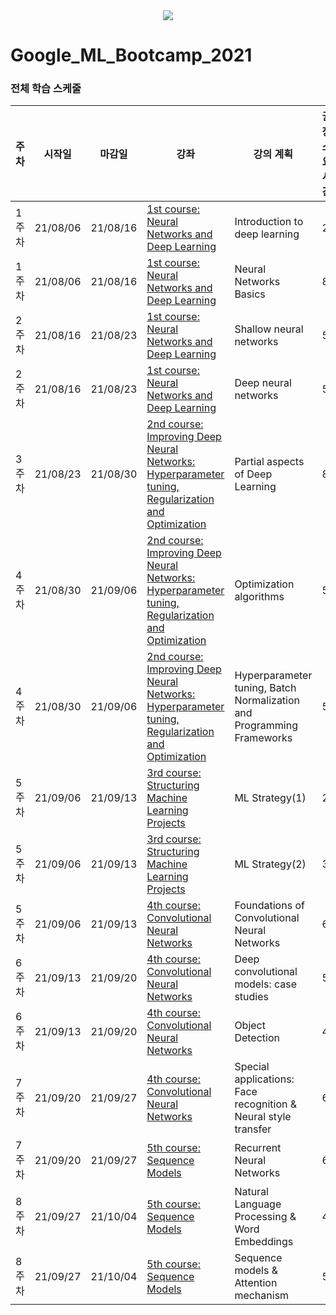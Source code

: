 <div align=center>
 <img src='https://lh4.googleusercontent.com/oNIDfkgLP94ZZCY2FPPCoxJIT1jqOI2VBXetjehYbk2AtOQPc4lpyg2wb7lsrkJll0Y5pN14nH5LabqbymEaWQ1bHAPpU6_cHuhyrEH5qQe5CnzrCZSFPItxDzFJvhvc8ygluSIp'>
</div>
 
# Google_ML_Bootcamp_2021
### 전체 학습 스케줄
| 주차 | 시작일 | 마감일 | 강좌 | 강의 계획 | 권장 소요 시간 | 동영상 수 | 총 동영상 시간 ||
| -- | --- | --- | -- | -----  | ---------- | -------- | ------- |----|
| 1주차 |21/08/06|21/08/16| [1st course: Neural Networks and Deep Learning](https://www.coursera.org/learn/neural-networks-deep-learning?specialization=deep-learning) | Introduction to deep learning | 2 | 7 | 76 |✔️|
| 1주차 |21/08/06|21/08/16| [1st course: Neural Networks and Deep Learning](https://www.coursera.org/learn/neural-networks-deep-learning?specialization=deep-learning) | Neural Networks Basics | 8 | 19 | 161 |✔️|
| 2주차 |21/08/16|21/08/23| [1st course: Neural Networks and Deep Learning](https://www.coursera.org/learn/neural-networks-deep-learning?specialization=deep-learning) | Shallow neural networks | 5 | 12 | 109 |✔️|
| 2주차 |21/08/16|21/08/23| [1st course: Neural Networks and Deep Learning](https://www.coursera.org/learn/neural-networks-deep-learning?specialization=deep-learning) | Deep neural networks | 5 | 8 | 64 |✔️|
| 3주차 |21/08/23|21/08/30| [2nd course: Improving Deep Neural Networks: Hyperparameter tuning, Regularization and Optimization](https://www.coursera.org/learn/deep-neural-network?specialization=deep-learning) | Partial aspects of Deep Learning | 8 | 15 | 131 |✔️|
| 4주차 |21/08/30|21/09/06| [2nd course: Improving Deep Neural Networks: Hyperparameter tuning, Regularization and Optimization](https://www.coursera.org/learn/deep-neural-network?specialization=deep-learning) | Optimization algorithms | 5 | 11 | 92 |✔️|
| 4주차 |21/08/30|21/09/06| [2nd course: Improving Deep Neural Networks: Hyperparameter tuning, Regularization and Optimization](https://www.coursera.org/learn/deep-neural-network?specialization=deep-learning) | Hyperparameter tuning, Batch Normalization and Programming Frameworks | 5 | 11 | 104 |✔️|
| 5주차 |21/09/06|21/09/13| [3rd course: Structuring Machine Learning Projects](https://www.coursera.org/learn/machine-learning-projects?specialization=deep-learning) | ML Strategy(1) | 2 | 13 | 100 |✔️|
| 5주차 |21/09/06|21/09/13| [3rd course: Structuring Machine Learning Projects](https://www.coursera.org/learn/machine-learning-projects?specialization=deep-learning) | ML Strategy(2) | 3 | 11 | 132 |✔️|
| 5주차 |21/09/06|21/09/13| [4th course: Convolutional Neural Networks](https://www.coursera.org/learn/convolutional-neural-networks?specialization=deep-learning) | Foundations of Convolutional Neural Networks | 6 | 12 | 140 |✔️|
| 6주차 |21/09/13|21/09/20| [4th course: Convolutional Neural Networks](https://www.coursera.org/learn/convolutional-neural-networks?specialization=deep-learning) | Deep convolutional models: case studies | 5 | 11 | 99 |✔️|
| 6주차 |21/09/13|21/09/20| [4th course: Convolutional Neural Networks](https://www.coursera.org/learn/convolutional-neural-networks?specialization=deep-learning) | Object Detection | 4 | 10 | 85 |✔️|
| 7주차 |21/09/20|21/09/27| [4th course: Convolutional Neural Networks](https://www.coursera.org/learn/convolutional-neural-networks?specialization=deep-learning) | Special applications: Face recognition & Neural style transfer | 6 | 11 | 76 |✔️|
| 7주차 |21/09/20|21/09/27| [5th course: Sequence Models](https://www.coursera.org/learn/nlp-sequence-models) | Recurrent Neural Networks | 6 | 12 | 112 |✔️|
| 8주차 |21/09/27|21/10/04| [5th course: Sequence Models](https://www.coursera.org/learn/nlp-sequence-models) | Natural Language Processing & Word Embeddings | 4 | 10 | 102 |✔️|
| 8주차 |21/09/27|21/10/04| [5th course: Sequence Models](https://www.coursera.org/learn/nlp-sequence-models) | Sequence models & Attention mechanism | 5 | 11 | 103 |✔️|
